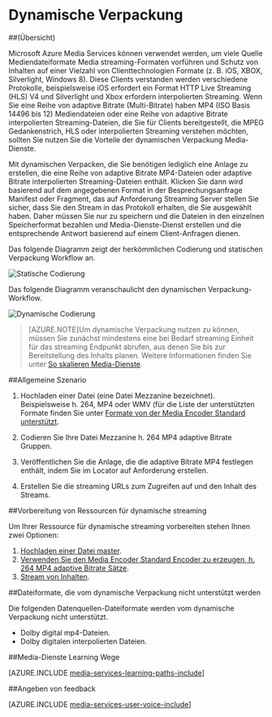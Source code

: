 <properties
    pageTitle="Dynamische Verpackung Übersicht | Microsoft Azure"
    description="Das Thema bietet und dynamische Verpackung im Überblick."
    authors="Juliako"
    manager="erikre"
    editor=""
    services="media-services"
    documentationCenter=""/>

<tags
    ms.service="media-services"
    ms.workload="media"
    ms.tgt_pltfrm="na"
    ms.devlang="na"
    ms.topic="article"
    ms.date="10/24/2016" 
    ms.author="juliako"/>


# <a name="dynamic-packaging"></a>Dynamische Verpackung

##<a name="overview"></a>(Übersicht)

Microsoft Azure Media Services können verwendet werden, um viele Quelle Mediendateiformate Media streaming-Formaten vorführen und Schutz von Inhalten auf einer Vielzahl von Clienttechnologien Formate (z. B. iOS, XBOX, Silverlight, Windows 8). Diese Clients verstanden werden verschiedene Protokolle, beispielsweise iOS erfordert ein Format HTTP Live Streaming (HLS) V4 und Silverlight und Xbox erfordern interpolierten Streaming. Wenn Sie eine Reihe von adaptive Bitrate (Multi-Bitrate) haben MP4 (ISO Basis 14496 bis 12) Mediendateien oder eine Reihe von adaptive Bitrate interpolierten Streaming-Dateien, die Sie für Clients bereitgestellt, die MPEG Gedankenstrich, HLS oder interpolierten Streaming verstehen möchten, sollten Sie nutzen Sie die Vorteile der dynamischen Verpackung Media-Dienste.

Mit dynamischen Verpacken, die Sie benötigen lediglich eine Anlage zu erstellen, die eine Reihe von adaptive Bitrate MP4-Dateien oder adaptive Bitrate interpolierten Streaming-Dateien enthält. Klicken Sie dann wird basierend auf dem angegebenen Format in der Besprechungsanfrage Manifest oder Fragment, das auf Anforderung Streaming Server stellen Sie sicher, dass Sie den Stream in das Protokoll erhalten, die Sie ausgewählt haben. Daher müssen Sie nur zu speichern und die Dateien in den einzelnen Speicherformat bezahlen und Media-Dienste-Dienst erstellen und die entsprechende Antwort basierend auf einem Client-Anfragen dienen.

Das folgende Diagramm zeigt der herkömmlichen Codierung und statischen Verpackung Workflow an.

![Statische Codierung](./media/media-services-dynamic-packaging-overview/media-services-static-packaging.png)

Das folgende Diagramm veranschaulicht den dynamischen Verpackung-Workflow.

![Dynamische Codierung](./media/media-services-dynamic-packaging-overview/media-services-dynamic-packaging.png)


>[AZURE.NOTE]Um dynamische Verpackung nutzen zu können, müssen Sie zunächst mindestens eine bei Bedarf streaming Einheit für das streaming Endpunkt abrufen, aus denen Sie bis zur Bereitstellung des Inhalts planen. Weitere Informationen finden Sie unter [So skalieren Media-Dienste](media-services-portal-manage-streaming-endpoints.md).

##<a name="common-scenario"></a>Allgemeine Szenario

1. Hochladen einer Datei (eine Datei Mezzanine bezeichnet). Beispielsweise h. 264, MP4 oder WMV (für die Liste der unterstützten Formate finden Sie unter [Formate von der Media Encoder Standard unterstützt](media-services-media-encoder-standard-formats.md).

1. Codieren Sie Ihre Datei Mezzanine h. 264 MP4 adaptive Bitrate Gruppen.

1. Veröffentlichen Sie die Anlage, die die adaptive Bitrate MP4 festlegen enthält, indem Sie im Locator auf Anforderung erstellen.

1. Erstellen Sie die streaming URLs zum Zugreifen auf und den Inhalt des Streams.


##<a name="preparing-assets-for-dynamic-streaming"></a>Vorbereitung von Ressourcen für dynamische streaming

Um Ihrer Ressource für dynamische streaming vorbereiten stehen Ihnen zwei Optionen:

1. [Hochladen einer Datei master](media-services-dotnet-upload-files.md).
2. [Verwenden Sie den Media Encoder Standard Encoder zu erzeugen, h. 264 MP4 adaptive Bitrate Sätze](media-services-dotnet-encode-with-media-encoder-standard.md).
3. [Stream von Inhalten](media-services-deliver-content-overview.md).


##<a id="unsupported_formats"></a>Dateiformate, die vom dynamische Verpackung nicht unterstützt werden

Die folgenden Datenquellen-Dateiformate werden vom dynamische Verpackung nicht unterstützt.

- Dolby digital mp4-Dateien.
- Dolby digitalen interpolierten Dateien.

##<a name="media-services-learning-paths"></a>Media-Dienste Learning Wege

[AZURE.INCLUDE [media-services-learning-paths-include](../../includes/media-services-learning-paths-include.md)]

##<a name="provide-feedback"></a>Angeben von feedback

[AZURE.INCLUDE [media-services-user-voice-include](../../includes/media-services-user-voice-include.md)]
